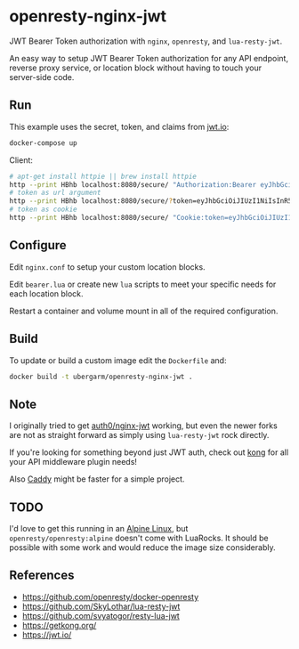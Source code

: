openresty-nginx-jwt
===
JWT Bearer Token authorization with `nginx`, `openresty`, and `lua-resty-jwt`.

An easy way to setup JWT Bearer Token authorization for any API endpoint, reverse proxy service, or location block without having to touch your server-side code.

## Run
This example uses the secret, token, and claims from [jwt.io](https://jwt.io/):

```bash
docker-compose up
```

Client:
```bash
# apt-get install httpie || brew install httpie
http --print HBhb localhost:8080/secure/ "Authorization:Bearer eyJhbGciOiJIUzI1NiIsInR5cCI6IkpXVCJ9.eyJzdWIiOiIxMjM0NTY3ODkwIiwibmFtZSI6IkpvaG4gRG9lIiwiYWRtaW4iOnRydWV9.TJVA95OrM7E2cBab30RMHrHDcEfxjoYZgeFONFh7HgQ"
# token as url argument
http --print HBhb localhost:8080/secure/?token=eyJhbGciOiJIUzI1NiIsInR5cCI6IkpXVCJ9.eyJzdWIiOiIxMjM0NTY3ODkwIiwibmFtZSI6IkpvaG4gRG9lIiwiYWRtaW4iOnRydWV9.TJVA95OrM7E2cBab30RMHrHDcEfxjoYZgeFONFh7HgQ
# token as cookie
http --print HBhb localhost:8080/secure/ "Cookie:token=eyJhbGciOiJIUzI1NiIsInR5cCI6IkpXVCJ9.eyJzdWIiOiIxMjM0NTY3ODkwIiwibmFtZSI6IkpvaG4gRG9lIiwiYWRtaW4iOnRydWV9.TJVA95OrM7E2cBab30RMHrHDcEfxjoYZgeFONFh7HgQ"
```


## Configure
Edit `nginx.conf` to setup your custom location blocks.

Edit `bearer.lua` or create new `lua` scripts to meet your specific needs for each location block.

Restart a container and volume mount in all of the required configuration.

## Build
To update or build a custom image edit the `Dockerfile` and:
```bash
docker build -t ubergarm/openresty-nginx-jwt .
```

## Note
I originally tried to get [auth0/nginx-jwt](https://github.com/auth0/nginx-jwt) working, but even the newer forks are not as straight forward as simply using `lua-resty-jwt` rock directly.

If you're looking for something beyond just JWT auth, check out [kong](https://getkong.org/) for all your API middleware plugin needs!

Also [Caddy](https://caddyserver.com/) might be faster for a simple project.

## TODO
I'd love to get this running in an [Alpine Linux](https://alpinelinux.org/), but `openresty/openresty:alpine` doesn't come with LuaRocks. It should be possible with some work and would reduce the image size considerably.

## References
* https://github.com/openresty/docker-openresty
* https://github.com/SkyLothar/lua-resty-jwt
* https://github.com/svyatogor/resty-lua-jwt
* https://getkong.org/
* https://jwt.io/
